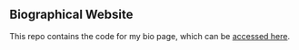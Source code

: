 ## Biographical Website
This repo contains the code for my bio page, which can be [accessed here](https://anyren.github.io/).
